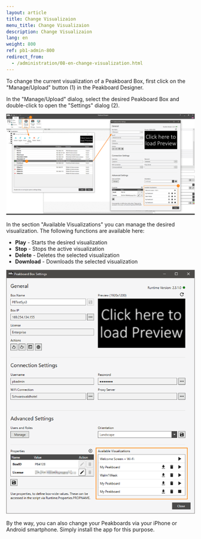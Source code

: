 ```yaml
---
layout: article
title: Change Visualizaion
menu_title: Change Visualizaion
description: Change Visualizaion
lang: en
weight: 800
ref: pb1-admin-800
redirect_from:
  - /administration/08-en-change-visualization.html
---
```

To change the current visualization of a Peakboard Box, first click on the "Manage/Upload" button (1) in the Peakboard Designer.

In the "Manage/Upload" dialog, select the desired Peakboard Box and double-click to open the "Settings" dialog (2).

![ActivatePeakboard](/assets/images/admin/management/manage-dialog-activate-peakboard.png)

In the section "Available Visualizations" you can manage the desired visualization.
The following functions are available here:

* **Play** - Starts the desired visualization
* **Stop** - Stops the active visualization
* **Delete** - Deletes the selected visualization
* **Download** - Downloads the selected visualization 

![ActivatePeakboard2](/assets/images/admin/management/activate-peakboard-dialog.png)

By the way, you can also change your Peakboards via your iPhone or Android smartphone. Simply install the app for this purpose.

<div>
	<a href= "https://apps.apple.com/de/app/peakboard-manager/id1148615440"
	style= "display:inline-block;overflow:hidden;background:url(https://linkmaker.itunes.apple.com/assets/shared/badges/en-us/appstore-lrg.svg) no-repeat;width:135px;height:40px;background-size:contain;">
	</a>

  <a href= "https://play.google.com/store/apps/details?id=com.peakboard.manager&pcampaignid=MKT-Other-global-all-co-prtnr-py-PartBadge-Mar2515-"
	style= "display:inline-block;overflow:hidden;background:url(https://cdn.rawgit.com/steverichey/google-play-badge-svg/266d2b2d/img/de_get.svg) no-repeat;width:135px;height:40px;background-size:contain;">
	</a>
</div>
